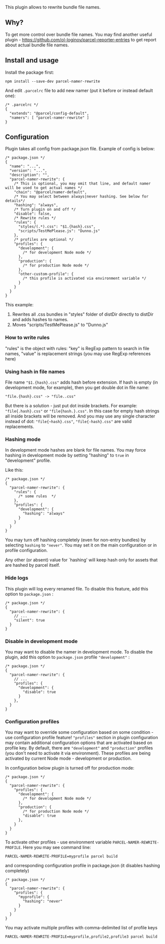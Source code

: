 This plugin allows to rewrite bundle file names.

## Why?

To get more control over bundle file names.
You may find another useful plugin - https://github.com/ol-loginov/parcel-reporter-entries to
get report about actual bundle file names.

## Install and usage

Install the package first:

```
npm install --save-dev parcel-namer-rewrite
```

And edit `.parcelrc` file to add new namer (put it before or instead default one):

```
/* .parcelrc */
{
  "extends": "@parcel/config-default",
  "namers": [ "parcel-namer-rewrite" ]
}
```

## Configuration

Plugin takes all config from package.json file. Example of config is below:

```json5
/* package.json */
{
  "name": "...",
  "version": "...",
  "description": "",
  "parcel-namer-rewrite": {
    /* This is optional, you may omit that line, and default namer will be used to get actual names */
    "chain": "@parcel/namer-default",
    /* You may select between always|never hashing. See below for details*/
    "hashing": "always",
    /* Turn plugin on and off */
    "disable": false,
    /* Rewrite rules */
    "rules": {
      "styles/(.*).css": "$1.{hash}.css",
      "scripts/TestMePlease.js": "Dunno.js"
    },
    /* profiles are optional */
    "profiles": {
      "development": {
        /* for development Node mode */
      },
      "production": {
        /* for production Node mode */
      },
      "other-custom-profile": {
        /* this profile is activated via environment variable */
      }
    }
  }
}
```

This example:

1) Rewrites all .css bundles in "styles" folder of distDir directly to distDir and adds hashes to names.
2) Moves "scripts/TestMePlease.js" to "Dunno.js"

### How to write rules

"rules" is the object with rules: "key" is RegExp pattern to search in file names, "value" is replacement
strings (you may use RegExp references here)

### Using hash in file names

File name `"$1.{hash}.css"` adds hash before extension. If hash is empty (in development mode, for example), then you get double dot in file name:

```
"file.{hash}.css" -> "file..css"
```

But there is a solution - just put dot inside brackets. For example: `"file{.hash}.css"` or `"file{hash.}.css"`. In this case for empty hash strings all inside brackets will be removed. And you may use any single character instead of dot: `"file{~hash}.css"`, `"file{-hash}.css"` are valid replacements.

### Hashing mode

In development mode hashes are blank for file names. You may force hashing in development mode by setting "hashing" to `true` in "development" profile.

Like this:

```json5
/* package.json */
{
  "parcel-namer-rewrite": {
    "rules": {
      /* some rules  */
    },
    "profiles": {
      "development": {
        "hashing": "always"
      }
    }
  }
}
```

You may turn off hashing completely (even for non-entry bundles) by selecting `hashing` to `"never"`.
You may set it on the main configuration or in profile configuration.

Any other (or absent) value for `hashing' will keep hash only for assets that are hashed by parcel itself.

### Hide logs

This plugin will log every renamed file. To disable this feature, add this option to `package.json` :

```json5
/* package.json */
{
  "parcel-namer-rewrite": {
    // ...
    "silent": true
  }
}
```

### Disable in development mode

You may want to disable the namer in development mode. To disable the plugin, add this option to `package.json` profile `"development"` :

```json5
/* package.json */
{
  "parcel-namer-rewrite": {
    // ...
    "profiles": {
      "development": {
        "disable": true
      }
    },
  }
}
```

### Configuration profiles

You may want to override some configuration based on some condition - use configuration profile feature! `"profiles"` section in plugin configuration
may contain additional configuration options that are activated based on profile key. By default, there are `"development"` and `"production"`
profiles (you don't need to activate it via environment). These profiles are being activated by current Node mode - development or production.

In configuration below plugin is turned off for production mode:

```json5
/* package.json */
{
  "parcel-namer-rewrite": {
    "profiles": {
      "development": {
        /* for development Node mode */
      },
      "production": {
        /* for production Node mode */
        "disable": true
      },
    }
  }
}
```

To activate other profiles - use environment variable `PARCEL-NAMER-REWRITE-PROFILE`. Here you may see command line:

```commandline
PARCEL-NAMER-REWRITE-PROFILE=myprofile parcel build
```

and corresponding configuration profile in package.json (it disables hashing completely)

```json5
/* package.json */
{
  "parcel-namer-rewrite": {
    "profiles": {
      "myprofile": {
        "hashing": "never"
      }
    }
  }
}
```

You may activate multiple profiles with comma-delimited list of profile keys

```commandline
PARCEL-NAMER-REWRITE-PROFILE=myprofile,profile2,profile3 parcel build
```
